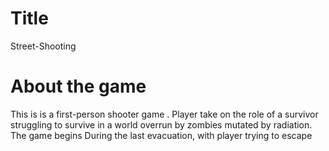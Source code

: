 # Title

Street-Shooting

# About the game

This is is a first-person shooter game .
Player take on the role of a survivor struggling to survive in a world overrun by zombies mutated by radiation.
The game begins During the last evacuation, with player trying to escape